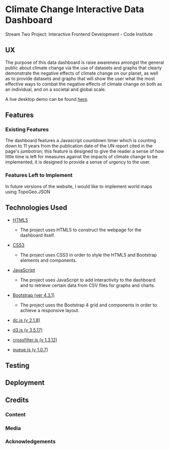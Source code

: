 # Climate Change Interactive Data Dashboard

Stream Two Project: Interactive Frontend Development - Code Institute
 
 
## UX
The purpose of this data dashboard is raise awareness amongst the general public about climate change via the use of datasets and graphs that clearly demonstrate the negative effects of climate change on our planet, as well as to provide datasets and graphs that will show the user what the most effective ways to combat the negative effects of climate change on both as an individual, and on a societal and global scale.

A live desktop demo can be found [here](https://sianjade.github.io/climate-change-data-dashboard/).

## Features

### Existing Features

The dashboard features a Javascript countdown timer which is counting down to 11 years from the publication date of the UN report cited in the page's jumbotron; this feature is designed to give the reader a sense of how little time is left for measures against the impacts of climate change to be implemented, it is designed to provide a sense of urgency to the user.

### Features Left to Implement

In future versions of the website, I would like to implement world maps using TopoGeo.JSON

## Technologies Used

- [HTML5](https://developer.mozilla.org/en-US/docs/Web/Guide/HTML/HTML5)
    - The project uses HTML5 to construct the webpage for the dashboard itself.

- [CSS3](https://developer.mozilla.org/en-US/docs/Web/CSS/CSS3)
    - The project uses CSS3 in order to style the HTML5 and Bootstrap elements and components.

- [JavaScript](https://developer.mozilla.org/en-US/docs/Web/JavaScript)
    - The project uses JavaScript to add interactivity to the dashboard and to retrieve certain data from CSV files for graphs and charts.

- [Bootstrap (ver 4.3.1)](https://getbootstrap.com/)
    - The project uses the Bootstrap 4 grid and components in order to achieve a responsive layout.

- [dc.js (v 2.1.8)](https://dc-js.github.io/dc.js/)

- [d3.js (v 3.5.17)](https://d3js.org/)

- [crossfilter.js (v 1.3.12)](https://square.github.io/crossfilter/)

- [queue.js (v 1.0.7)](https://www.npmjs.com/package/queue)


## Testing


## Deployment


## Credits


### Content


### Media


### Acknowledgements

